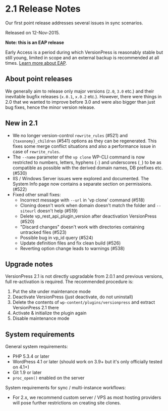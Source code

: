 # 2.1 Release Notes

Our first point release addresses several issues in sync scenarios.

Released on 12-Nov-2015.


<div class="note">
  <strong>Note: this is an EAP release</strong>
  <p>Early Access is a period during which VersionPress is reasonably stable but still young, limited in scope and an external backup is recommended at all times. <a href="../getting-started/about-eap">Learn more about EAP</a>.</p>
</div>


## About point releases

We generally aim to release only major versions (`2.0`, `3.0` etc.) and their inevitable bugfix releases (`x.0.1`, `x.0.2` etc.). However, there were things in 2.0 that we wanted to improve before 3.0 and were also bigger than just bug fixes, hence the minor version release. 


## New in 2.1

 - We no longer version-control `rewrite_rules` (#521) and `{taxonomy}_children` (#541) options as they can be regenerated. This fixes some merge conflict situations and also a performance issue in case of `rewrite_rules`.
 - The `--name` parameter of the `vp clone` WP-CLI command is now restricted to numbers, letters, hyphens (`-`) and underscores (`_`) to be as compatible as possible with the derived domain names, DB prefixes etc. (#530)
 - IIS / Windows Server issues were explored and documented. The System Info page now contains a separate section on permissions. (#522)
 - Fixed other small fixes:
     - Incorrect message with `--url` in 'vp clone' command (#518)
     - Cloning doesn't work when domain doesn't match the folder and `--siteurl` doesn't help (#519)
     - Delete vp_rest_api_plugin_version after deactivation VersionPress (#520)
     - "Discard changes" doesn't work with directories containing untracked files (#523)
     - Possible bug in vp_id query (#524)
     - Update definition files and fix clean build (#526) 
     - Reverting option change leads to warnings (#538)


## Upgrade notes

VersionPress 2.1 is not directly upgradable from 2.0.1 and previous versions, full re-activation is required. The recommended procedure is:

 1. Put the site under maintenance mode
 2. Deactivate VersionPress (just deactivate, do not uninstall)
 3. Delete the contents of `wp-content/plugins/versionpress` and extract VersionPress 2.1 there
 4. Activate & initialize the plugin again
 5. Disable maintenance mode


## System requirements

General system requirements:

 - PHP 5.3.4 or later
 - WordPress 4.1 or later (should work on 3.9+ but it's only officially tested on 4.1+)
 - Git 1.9 or later
 - `proc_open()` enabled on the server

System requirements for sync / multi-instance workflows:

 - For 2.x, we recommend custom server / VPS as most hosting providers will pose further restrictions on creating site clones.
